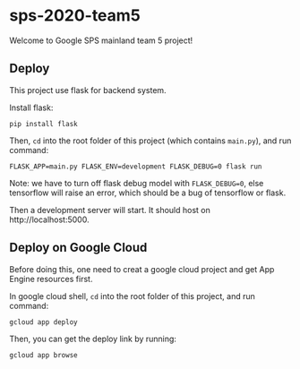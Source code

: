 # sps-2020-team5

Welcome to Google SPS mainland team 5 project!

## Deploy

This project use flask for backend system.

Install flask:

    pip install flask

Then, `cd` into the root folder of this project (which contains `main.py`), and run command:

    FLASK_APP=main.py FLASK_ENV=development FLASK_DEBUG=0 flask run

Note: we have to turn off flask debug model with `FLASK_DEBUG=0`, else tensorflow will raise an error,
which should be a bug of tensorflow or flask.

Then a development server will start. It should host on http://localhost:5000.

## Deploy on Google Cloud

Before doing this, one need to creat a google cloud project and get App Engine resources first.

In google cloud shell,  `cd` into the root folder of this project, and run command:

    gcloud app deploy

Then, you can get the deploy link by running:

    gcloud app browse
